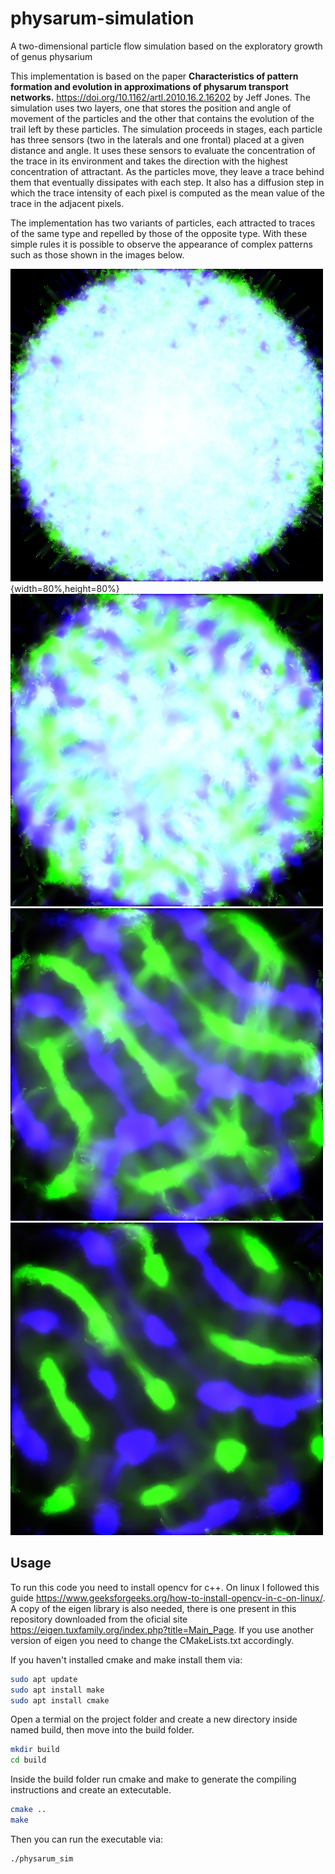 # physarum-simulation
A two-dimensional particle flow simulation based on the exploratory growth of genus physarium 


This implementation is based on the paper **Characteristics of pattern formation and evolution in approximations of physarum transport networks.**  https://doi.org/10.1162/artl.2010.16.2.16202 by Jeff Jones. The simulation uses two layers, one that stores the position and angle of movement of the particles and the other that contains the evolution of the trail left by these particles. The simulation proceeds in stages, each particle has three sensors (two in the laterals and one frontal) placed at a given distance and angle. It uses these sensors to evaluate the concentration of the trace in its environment and takes the direction with the highest concentration of attractant. As the particles move, they leave a trace behind them that eventually dissipates with each step. It also has a diffusion step in which the trace intensity of each pixel is computed as the mean value of the trace in the adjacent pixels.

The implementation has two variants of particles, each attracted to traces of the same type and repelled by those of the opposite type. With these simple rules it is possible to observe the appearance of complex patterns such as those shown in the images below. 


![Alt text](https://github.com/martinnff/physarum-simulation/blob/main/i1.jpeg "im1"){width=80%,height=80%}
![Alt text](https://github.com/martinnff/physarum-simulation/blob/main/i2.jpeg "im2")
![Alt text](https://github.com/martinnff/physarum-simulation/blob/main/i3.jpeg "im3")
![Alt text](https://github.com/martinnff/physarum-simulation/blob/main/i4.jpeg "im4")

## Usage

To run this code you need to install opencv for c++. On linux I followed this guide https://www.geeksforgeeks.org/how-to-install-opencv-in-c-on-linux/. A copy of the eigen library is also needed, there is one present in this repository downloaded from the oficial site https://eigen.tuxfamily.org/index.php?title=Main_Page. If you use another version of eigen you need to change the CMakeLists.txt accordingly.

If you haven't installed cmake and make install them via:

```bash
sudo apt update
sudo apt install make
sudo apt install cmake
```

Open a termial on the project folder and create a new directory inside named build, then move into the build folder.

```bash
mkdir build
cd build
```
Inside the build folder run cmake and make to generate the compiling instructions and create an extecutable.

```bash
cmake ..
make
```
Then you can run the executable via:

```bash
./physarum_sim
```
